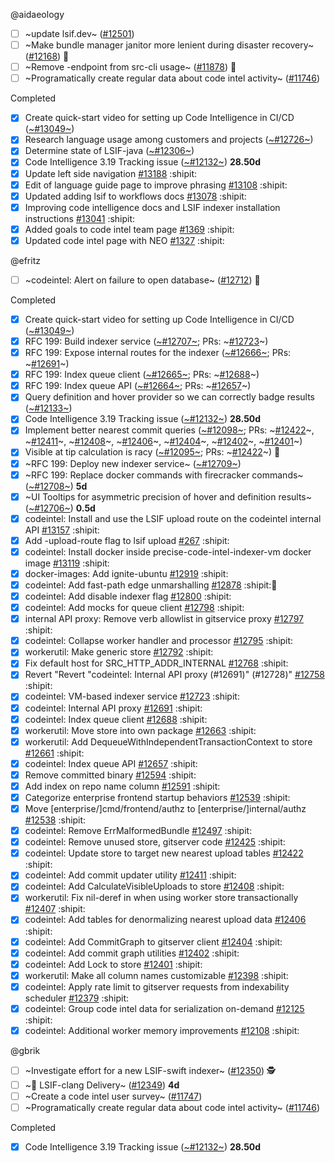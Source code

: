 
<!-- BEGIN ASSIGNEE: aidaeology -->
@aidaeology

- [ ] ~update lsif.dev~ ([#12501](https://github.com/sourcegraph/sourcegraph/issues/12501)) 
- [ ] ~Make bundle manager janitor more lenient during disaster recovery~ ([#12168](https://github.com/sourcegraph/sourcegraph/issues/12168)) 🧶
- [ ] ~Remove -endpoint from src-cli usage~ ([#11878](https://github.com/sourcegraph/sourcegraph/issues/11878)) 🧶
- [ ] ~Programatically create regular data about code intel activity~ ([#11746](https://github.com/sourcegraph/sourcegraph/issues/11746)) 

Completed
- [x] Create quick-start video for setting up Code Intelligence in CI/CD ([~#13049~](https://github.com/sourcegraph/sourcegraph/issues/13049)) 
- [x] Research language usage among customers and projects ([~#12726~](https://github.com/sourcegraph/sourcegraph/issues/12726)) 
- [x] Determine state of LSIF-java ([~#12306~](https://github.com/sourcegraph/sourcegraph/issues/12306)) 
- [x] Code Intelligence 3.19 Tracking issue ([~#12132~](https://github.com/sourcegraph/sourcegraph/issues/12132)) __28.50d__ 
- [x] Update left side navigation [#13188](https://github.com/sourcegraph/sourcegraph/pull/13188) :shipit:
- [x] Edit of language guide page to improve phrasing [#13108](https://github.com/sourcegraph/sourcegraph/pull/13108) :shipit:
- [x] Updated adding lsif to workflows docs [#13078](https://github.com/sourcegraph/sourcegraph/pull/13078) :shipit:
- [x] Improving code intelligence docs and LSIF indexer installation instructions [#13041](https://github.com/sourcegraph/sourcegraph/pull/13041) :shipit:
- [x] Added goals to code intel team page [#1369](https://github.com/sourcegraph/about/pull/1369) :shipit:
- [x] Updated code intel page with NEO [#1327](https://github.com/sourcegraph/about/pull/1327) :shipit:
<!-- END ASSIGNEE -->

<!-- BEGIN ASSIGNEE: efritz -->
@efritz

- [ ] ~codeintel: Alert on failure to open database~ ([#12712](https://github.com/sourcegraph/sourcegraph/issues/12712)) 🧶

Completed
- [x] Create quick-start video for setting up Code Intelligence in CI/CD ([~#13049~](https://github.com/sourcegraph/sourcegraph/issues/13049)) 
- [x] RFC 199: Build indexer service ([~#12707~](https://github.com/sourcegraph/sourcegraph/issues/12707); PRs: ~[#12723](https://github.com/sourcegraph/sourcegraph/pull/12723)~) 
- [x] RFC 199: Expose internal routes for the indexer ([~#12666~](https://github.com/sourcegraph/sourcegraph/issues/12666); PRs: ~[#12691](https://github.com/sourcegraph/sourcegraph/pull/12691)~) 
- [x] RFC 199: Index queue client ([~#12665~](https://github.com/sourcegraph/sourcegraph/issues/12665); PRs: ~[#12688](https://github.com/sourcegraph/sourcegraph/pull/12688)~) 
- [x] RFC 199: Index queue API ([~#12664~](https://github.com/sourcegraph/sourcegraph/issues/12664); PRs: ~[#12657](https://github.com/sourcegraph/sourcegraph/pull/12657)~) 
- [x] Query definition and hover provider so we can correctly badge results ([~#12133~](https://github.com/sourcegraph/sourcegraph/issues/12133)) 
- [x] Code Intelligence 3.19 Tracking issue ([~#12132~](https://github.com/sourcegraph/sourcegraph/issues/12132)) __28.50d__ 
- [x] Implement better nearest commit queries ([~#12098~](https://github.com/sourcegraph/sourcegraph/issues/12098); PRs: ~[#12422](https://github.com/sourcegraph/sourcegraph/pull/12422)~, ~[#12411](https://github.com/sourcegraph/sourcegraph/pull/12411)~, ~[#12408](https://github.com/sourcegraph/sourcegraph/pull/12408)~, ~[#12406](https://github.com/sourcegraph/sourcegraph/pull/12406)~, ~[#12404](https://github.com/sourcegraph/sourcegraph/pull/12404)~, ~[#12402](https://github.com/sourcegraph/sourcegraph/pull/12402)~, ~[#12401](https://github.com/sourcegraph/sourcegraph/pull/12401)~) 
- [x] Visible at tip calculation is racy ([~#12095~](https://github.com/sourcegraph/sourcegraph/issues/12095); PRs: ~[#12422](https://github.com/sourcegraph/sourcegraph/pull/12422)~) 🐛
- [x] ~RFC 199: Deploy new indexer service~ ([~#12709~](https://github.com/sourcegraph/sourcegraph/issues/12709)) 
- [x] ~RFC 199: Replace docker commands with firecracker commands~ ([~#12708~](https://github.com/sourcegraph/sourcegraph/issues/12708)) __5d__ 
- [x] ~UI Tooltips for asymmetric precision of hover and definition results~ ([~#12706~](https://github.com/sourcegraph/sourcegraph/issues/12706)) __0.5d__ 
- [x] codeintel: Install and use the LSIF upload route on the codeintel internal API [#13157](https://github.com/sourcegraph/sourcegraph/pull/13157) :shipit:
- [x] Add -upload-route flag to lsif upload [#267](https://github.com/sourcegraph/src-cli/pull/267) :shipit:
- [x] codeintel: Install docker inside precise-code-intel-indexer-vm docker image [#13119](https://github.com/sourcegraph/sourcegraph/pull/13119) :shipit:
- [x] docker-images: Add ignite-ubuntu [#12919](https://github.com/sourcegraph/sourcegraph/pull/12919) :shipit:
- [x] codeintel: Add fast-path edge unmarshalling [#12878](https://github.com/sourcegraph/sourcegraph/pull/12878) :shipit:🧶
- [x] codeintel: Add disable indexer flag [#12800](https://github.com/sourcegraph/sourcegraph/pull/12800) :shipit:
- [x] codeintel: Add mocks for queue client [#12798](https://github.com/sourcegraph/sourcegraph/pull/12798) :shipit:
- [x] internal API proxy: Remove verb allowlist in gitservice proxy [#12797](https://github.com/sourcegraph/sourcegraph/pull/12797) :shipit:
- [x] codeintel: Collapse worker handler and processor [#12795](https://github.com/sourcegraph/sourcegraph/pull/12795) :shipit:
- [x] workerutil: Make generic store [#12792](https://github.com/sourcegraph/sourcegraph/pull/12792) :shipit:
- [x] Fix default host for SRC_HTTP_ADDR_INTERNAL [#12768](https://github.com/sourcegraph/sourcegraph/pull/12768) :shipit:
- [x] Revert "Revert "codeintel: Internal API proxy (#12691)" (#12728)" [#12758](https://github.com/sourcegraph/sourcegraph/pull/12758) :shipit:
- [x] codeintel: VM-based indexer service [#12723](https://github.com/sourcegraph/sourcegraph/pull/12723) :shipit:
- [x] codeintel: Internal API proxy [#12691](https://github.com/sourcegraph/sourcegraph/pull/12691) :shipit:
- [x] codeintel: Index queue client [#12688](https://github.com/sourcegraph/sourcegraph/pull/12688) :shipit:
- [x] workerutil: Move store into own package [#12663](https://github.com/sourcegraph/sourcegraph/pull/12663) :shipit:
- [x] workerutil: Add DequeueWithIndependentTransactionContext to store [#12661](https://github.com/sourcegraph/sourcegraph/pull/12661) :shipit:
- [x] codeintel: Index queue API [#12657](https://github.com/sourcegraph/sourcegraph/pull/12657) :shipit:
- [x] Remove committed binary [#12594](https://github.com/sourcegraph/sourcegraph/pull/12594) :shipit:
- [x] Add index on repo name column [#12591](https://github.com/sourcegraph/sourcegraph/pull/12591) :shipit:
- [x] Categorize enterprise frontend startup behaviors [#12539](https://github.com/sourcegraph/sourcegraph/pull/12539) :shipit:
- [x] Move [enterprise/]cmd/frontend/authz to [enterprise/]internal/authz [#12538](https://github.com/sourcegraph/sourcegraph/pull/12538) :shipit:
- [x] codeintel: Remove ErrMalformedBundle [#12497](https://github.com/sourcegraph/sourcegraph/pull/12497) :shipit:
- [x] codeintel: Remove unused store, gitserver code [#12425](https://github.com/sourcegraph/sourcegraph/pull/12425) :shipit:
- [x]  codeintel: Update store to target new nearest upload tables [#12422](https://github.com/sourcegraph/sourcegraph/pull/12422) :shipit:
- [x] codeintel: Add commit updater utility [#12411](https://github.com/sourcegraph/sourcegraph/pull/12411) :shipit:
- [x] codeintel: Add CalculateVisibleUploads to store [#12408](https://github.com/sourcegraph/sourcegraph/pull/12408) :shipit:
- [x] workerutil: Fix nil-deref in when using worker store transactionally [#12407](https://github.com/sourcegraph/sourcegraph/pull/12407) :shipit:
- [x] codeintel: Add tables for denormalizing nearest upload data [#12406](https://github.com/sourcegraph/sourcegraph/pull/12406) :shipit:
- [x] codeintel: Add CommitGraph to gitserver client [#12404](https://github.com/sourcegraph/sourcegraph/pull/12404) :shipit:
- [x] codeintel: Add commit graph utilities [#12402](https://github.com/sourcegraph/sourcegraph/pull/12402) :shipit:
- [x] codeintel: Add Lock to store [#12401](https://github.com/sourcegraph/sourcegraph/pull/12401) :shipit:
- [x] workerutil: Make all column names customizable [#12398](https://github.com/sourcegraph/sourcegraph/pull/12398) :shipit:
- [x] codeintel: Apply rate limit to gitserver requests from indexability scheduler [#12379](https://github.com/sourcegraph/sourcegraph/pull/12379) :shipit:
- [x] codeintel: Group code intel data for serialization on-demand [#12125](https://github.com/sourcegraph/sourcegraph/pull/12125) :shipit:
- [x] codeintel: Additional worker memory improvements [#12108](https://github.com/sourcegraph/sourcegraph/pull/12108) :shipit:
<!-- END ASSIGNEE -->

<!-- BEGIN ASSIGNEE: gbrik -->
@gbrik

- [ ] ~Investigate effort for a new LSIF-swift indexer~ ([#12350](https://github.com/sourcegraph/sourcegraph/issues/12350)) 🕵️
- [ ] ~🚚 LSIF-clang Delivery~ ([#12349](https://github.com/sourcegraph/sourcegraph/issues/12349)) __4d__ 
- [ ] ~Create a code intel user survey~ ([#11747](https://github.com/sourcegraph/sourcegraph/issues/11747)) 
- [ ] ~Programatically create regular data about code intel activity~ ([#11746](https://github.com/sourcegraph/sourcegraph/issues/11746)) 

Completed
- [x] Code Intelligence 3.19 Tracking issue ([~#12132~](https://github.com/sourcegraph/sourcegraph/issues/12132)) __28.50d__ 
<!-- END ASSIGNEE -->
